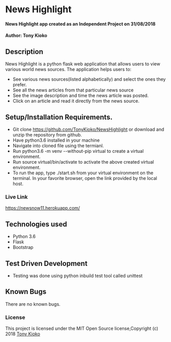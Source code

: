 # News Highlight
#### News Highlight app created as an Independent Project on 31/08/2018
#### Author: **Tony Kioko**
## Description
News Highlight is a python flask web application that allows users to view various world news sources.
The application helps users to:
* See various news sources(listed alphabetically) and select the ones they prefer.
* See all the news articles from that particular news source
* See the image description and time the news article was posted.
* Click on an article and read it directly from the news source.


## Setup/Installation Requirements.
* Git clone https://github.com/TonyKioko/NewsHighlight or download and unzip the repository from github.
* Have python3.6 installed in your machine
* Navigate into cloned file using the termianl.
* Run python3.6 -m venv --without-pip virtual to create a virtual environment.
* Run source virtual/bin/activate to activate the above created virtual environment.
* To run the app, type ./start.sh from your virtual environment on the terminal. In your favorite browser, open the link provided by the local host.

### Live Link ###
 https://newsnow11.herokuapp.com/

## Technologies used ##

* Python 3.6
* Flask
* Bootstrap

## Test Driven Development
* Testing was done using python inbuild test tool called unittest


## Known Bugs 
There are no known bugs.

<!-- ## Future additional features to be considered

* Store user credentials in a database.
* Use encryption algorithims to hash saved passwords. -->
 
### License
This project is licensed under the MIT Open Source license,Copyright (c) 2018 [Tony Kioko](https://github.com/tonykioko/)
